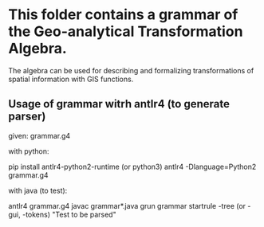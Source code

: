 # This folder contains a grammar of the Geo-analytical Transformation Algebra.

The algebra can be used for describing and formalizing transformations of spatial information with GIS functions. 

## Usage of grammar witrh antlr4 (to generate parser)
given: grammar.g4

with python:

pip install antlr4-python2-runtime (or python3)
antlr4 -Dlanguage=Python2 grammar.g4

with java (to test):

antlr4 grammar.g4
javac grammar*.java
grun grammar startrule -tree (or -gui, -tokens) "Test to be parsed"

